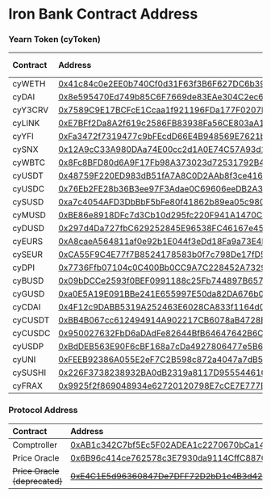 # Iron Bank Contract Address

### Yearn Token \(cyToken\)

| Contract | Address | Flash Loans |
| :--- | :--- | :--- |
| cyWETH | [0x41c84c0e2EE0b740Cf0d31F63f3B6F627DC6b393](https://etherscan.io/address/0x41c84c0e2ee0b740cf0d31f63f3b6f627dc6b393) | Yes |
| cyDAI | [0x8e595470Ed749b85C6F7669de83EAe304C2ec68F](https://etherscan.io/address/0x8e595470ed749b85c6f7669de83eae304c2ec68f) | Yes |
| cyY3CRV | [0x7589C9E17BCFcE1Ccaa1f921196FDa177F0207Fc](https://etherscan.io/address/0x7589c9e17bcfce1ccaa1f921196fda177f0207fc) | No |
| cyLINK | [0xE7BFf2Da8A2f619c2586FB83938Fa56CE803aA16](https://etherscan.io/address/0xe7bff2da8a2f619c2586fb83938fa56ce803aa16) | Yes |
| cyYFI | [0xFa3472f7319477c9bFEcdD66E4B948569E7621b9](https://etherscan.io/address/0xfa3472f7319477c9bfecdd66e4b948569e7621b9) | Yes |
| cySNX | [0x12A9cC33A980DAa74E00cc2d1A0E74C57A93d12C](https://etherscan.io/address/0x12a9cc33a980daa74e00cc2d1a0e74c57a93d12c) | Yes |
| cyWBTC | [0x8Fc8BFD80d6A9F17Fb98A373023d72531792B431](https://etherscan.io/address/0x8fc8bfd80d6a9f17fb98a373023d72531792b431) | Yes |
| cyUSDT | [0x48759F220ED983dB51fA7A8C0D2AAb8f3ce4166a](https://etherscan.io/address/0x48759f220ed983db51fa7a8c0d2aab8f3ce4166a) | Yes |
| cyUSDC | [0x76Eb2FE28b36B3ee97F3Adae0C69606eeDB2A37c](https://etherscan.io/address/0x76eb2fe28b36b3ee97f3adae0c69606eedb2a37c) | Yes |
| cySUSD | [0xa7c4054AFD3DbBbF5bFe80f41862b89ea05c9806](https://etherscan.io/address/0xa7c4054afd3dbbbf5bfe80f41862b89ea05c9806) | Yes |
| cyMUSD | [0xBE86e8918DFc7d3Cb10d295fc220F941A1470C5c](https://etherscan.io/address/0xbe86e8918dfc7d3cb10d295fc220f941a1470c5c) | Yes |
| cyDUSD | [0x297d4Da727fbC629252845E96538FC46167e453A](https://etherscan.io/address/0x297d4da727fbc629252845e96538fc46167e453a) | Yes |
| cyEURS | [0xA8caeA564811af0e92b1E044f3eDd18Fa9a73E4F](https://etherscan.io/address/0xa8caea564811af0e92b1e044f3edd18fa9a73e4f) | Yes |
| cySEUR | [0xCA55F9C4E77f7B8524178583b0f7c798De17fD54](https://etherscan.io/address/0xca55f9c4e77f7b8524178583b0f7c798de17fd54) | Yes |
| cyDPI | [0x7736Ffb07104c0C400Bb0CC9A7C228452A732992](https://etherscan.io/address/0x7736ffb07104c0c400bb0cc9a7c228452a732992) | Yes |
| cyBUSD | [0x09bDCCe2593f0BEF0991188c25Fb744897B6572d](https://etherscan.io/address/0x09bdcce2593f0bef0991188c25fb744897b6572d) | Yes |
| cyGUSD | [0xa0E5A19E091BBe241E655997E50da82DA676b083](https://etherscan.io/address/0xa0e5a19e091bbe241e655997e50da82da676b083) | Yes |
| cyCDAI | [0x4F12c9DABB5319A252463E6028CA833f1164d045](https://etherscan.io/address/0x4f12c9dabb5319a252463e6028ca833f1164d045) | No |
| cyCUSDT | [0xBB4B067cc612494914A902217CB6078aB4728E36](https://etherscan.io/address/0xbb4b067cc612494914a902217cb6078ab4728e36) | No |
| cyCUSDC | [0x950027632FbD6aDAdFe82644BfB64647642B6C09](https://etherscan.io/address/0x950027632fbd6adadfe82644bfb64647642b6c09) | No |
| cyUSDP | [0xBdDEB563E90F6cBF168a7cDa4927806477e5B6c6](https://etherscan.io/address/0xbddeb563e90f6cbf168a7cda4927806477e5b6c6) | Yes |
| cyUNI | [0xFEEB92386A055E2eF7C2B598c872a4047a7dB59F](https://etherscan.io/address/0xFEEB92386A055E2eF7C2B598c872a4047a7dB59F) | Yes |
| cySUSHI | [0x226F3738238932BA0dB2319a8117D9555446102f](https://etherscan.io/address/0x226F3738238932BA0dB2319a8117D9555446102f) | Yes |
| cyFRAX | [0x9925f2f869048934e62720120798E7cCE7E777BB](https://etherscan.io/address/0x9925f2f869048934e62720120798E7cCE7E777BB) | Yes |

### Protocol Address

| Contract | Address |
| :--- | :--- |
| Comptroller | [0xAB1c342C7bf5Ec5F02ADEA1c2270670bCa144CbB](https://etherscan.io/address/0xab1c342c7bf5ec5f02adea1c2270670bca144cbb) |
| Price Oracle | [0x6B96c414ce762578c3E7930da9114CffC88704Cb](https://etherscan.io/address/0x6b96c414ce762578c3e7930da9114cffc88704cb) |
| ~~Price Oracle \(deprecated\)~~ | ~~~~[~~0xE4C1E5d96360847De7DFF72D2bD1c4B3d4284E97~~](https://etherscan.io/address/0xe4c1e5d96360847de7dff72d2bd1c4b3d4284e97)~~~~ |

